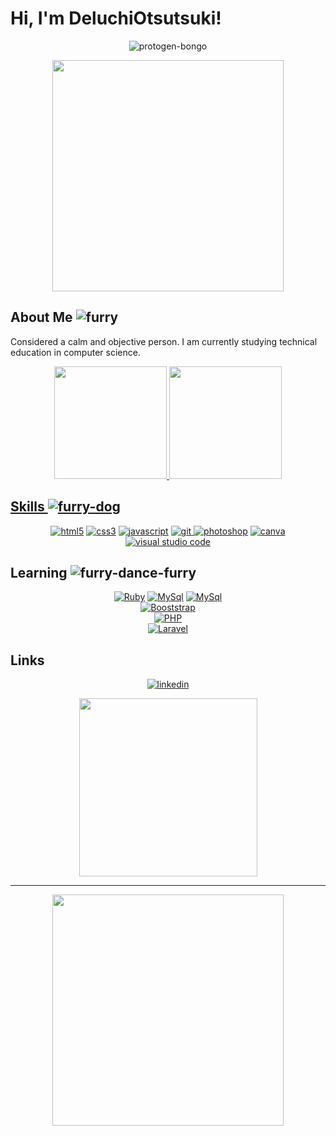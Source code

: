 
# Hi, I'm DeluchiOtsutsuki!

<div align="center">
    
![protogen-bongo](https://user-images.githubusercontent.com/98788821/209611209-4e4d2200-64ae-43ab-9024-aabe2b2f6dfc.gif)
    
<img src="https://user-images.githubusercontent.com/123118063/214448817-38ffcef5-dcec-413c-9cd0-d7f8c89accec.png" height="370" width="370"/>    
    
</div>


## About Me ![furry](https://user-images.githubusercontent.com/98788821/209613851-2c554bb7-4571-4322-b7c3-1e34ca111dd1.gif) 
Considered a calm and objective person. I am currently studying technical education in computer science.

<div align="center">
    <a href="https://github.com/DeluchiOtsutsuki">
    <img height="180em" src="https://github-readme-stats-git-masterrstaa-rickstaa.vercel.app/api/top-langs/?username=DeluchiOtsutsuki&layout=compact&langs_count=7&theme=codeSTACKr&theme=graywhite"/>
    <img height="180em" src="https://github-readme-stats.vercel.app/api?username=DeluchiOtsutsuki&show_icons=true&theme=graywhite"/>
</div>

 
## Skills ![furry-dog](https://user-images.githubusercontent.com/98788821/209614966-decb7a0e-03fe-425a-837d-cd511d6197ee.gif) 

<div align="center">

 
<a href="https://www.w3.org/html/" target="_blank"> <img src="https://img.shields.io/badge/HTML5-E34F26?style=for-the-badge&logo=html5&logoColor=white" alt="html5"/></a>
<a href="https://www.w3schools.com/css/" target="_blank"> <img src="https://img.shields.io/badge/CSS3-1572B6?style=for-the-badge&logo=css3&logoColor=white" alt="css3"/></a>
<a href="https://developer.mozilla.org/en-US/docs/Web/JavaScript" target="_blank"><img src="https://img.shields.io/badge/JavaScript-323330?style=for-the-badge&logo=javascript&logoColor=F7DF1Eg" alt="javascript"/></a>
<a href="https://git-scm.com/" target="_blank"> <img src="https://img.shields.io/badge/Git-F05032?style=for-the-badge&logo=git&logoColor=white" alt="git"/> </a>
<a href="https://www.adobe.com/products/photoshop.html" target="_blank"> <img src="https://img.shields.io/badge/Adobe%20Photoshop-31A8FF?style=for-the-badge&logo=Adobe%20Photoshop&logoColor=black" alt="photoshop"/></a>
<a href="https://www.canva.com/" target="_blank"> <img src="https://img.shields.io/badge/Canva-%2300C4CC.svg?&style=for-the-badge&logo=Canva&logoColor=white" alt="canva"/></a>
<a href="https://code.visualstudio.com/" target="_blank"> <img src="https://img.shields.io/badge/Visual_Studio_Code-0078D4?style=for-the-badge&logo=visual%20studio%20code&logoColor=white" alt="visual studio code"/></a>          
 
</div>          

## Learning ![furry-dance-furry](https://user-images.githubusercontent.com/98788821/209615112-def0ac3e-2067-4dfb-bb32-7fb4bdf52bdb.gif) 
    
<div align="center">
    
<a href="#"  target="_blank"><img src="https://img.shields.io/badge/-Ruby-darkred?style=for-the-badge&logo=ruby&logoColor=white" alt="Ruby"/></a>             <a href="#"  target="_blank"><img src="https://img.shields.io/badge/-MySql-yellow?style=for-the-badge&logo=mysql&logoColor=white" alt="MySql"/></a>
<a href="#"  target="_blank"><img src="https://img.shields.io/badge/-SqlServer-white?style=for-the-badge&logo=microsoftsqlserver&logoColor=black" alt="MySql"/></a>                                        
<a href="#"  target="_blank"><img src="https://img.shields.io/badge/-Bootstrap-purple?style=for-the-badge&logo=bootstrap&logoColor=white" alt="Booststrap"/></a>                                       
<a href="#"  target="_blank"><img src="https://img.shields.io/badge/-PHP-%2300C4CC?style=for-the-badge&logo=php&logoColor=white" alt="PHP"/></a>    
<a href="#"  target="_blank"><img src="https://img.shields.io/badge/laravel-orange?style=for-the-badge&logo=laravel&logoColor=white" alt="Laravel"/></a>                                
   
</div>

## Links

<div align="center">
    
[![linkedin](https://img.shields.io/badge/linkedin-0A66C2?style=for-the-badge&logo=linkedin&logoColor=white)](https://www.linkedin.com/in/gabriel-deluchi-777715254/)
    
<img src="https://user-images.githubusercontent.com/123118063/214740613-cd3ef472-987a-4098-b890-3428028f13a4.gif" height="285" width="285"/>

</div>   
    
---
    
<div align="center">
    
<img src="https://user-images.githubusercontent.com/123118063/214448772-412da56b-8b63-452e-81f0-5325043a6303.png" height="370" width="370"/>

</div>
